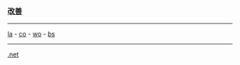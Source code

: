 
### [改善](https://en.wikipedia.org/wiki/Kaizen)

---

[la](https://github.com/ttltrk/ELSE/blob/master/LAN/ENG/LAN.MD) -
[co](https://github.com/ttltrk/PRG/blob/master/CODING.MD) -
[wo](https://github.com/ttltrk/ELSE/blob/master/PWR/PWR.MD) - 
[bs](https://github.com/ttltrk/BKS/blob/master/README.MD) 

---

[.net](http://ttltrk.net/)


